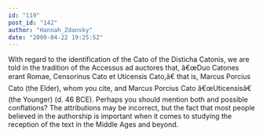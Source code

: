 ```yaml
---
id: "119"
post_id: "142"
author: "Hannah_Zdansky"
date: "2009-04-22 19:25:52"
---
```

With regard to the identification of the Cato of the Disticha Catonis, we are told in the tradition of the Accessus ad auctores that, â€œDuo Catones erant Romae, Censorinus Cato et Uticensis Cato,â€ that is, Marcus Porcius Cato (the Elder), whom you cite, and Marcus Porcius Cato â€œUticensisâ€ (the Younger) (d. 46 BCE). Perhaps you should mention both and possible conflations? The attributions may be incorrect, but the fact that most people believed in the authorship is important when it comes to studying the reception of the text in the Middle Ages and beyond.
